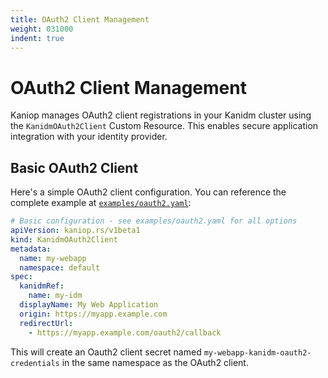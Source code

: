 ```yaml
---
title: OAuth2 Client Management
weight: 031000
indent: true
---
```


# OAuth2 Client Management

Kaniop manages OAuth2 client registrations in your Kanidm cluster using the `KanidmOAuth2Client`
Custom Resource. This enables secure application integration with your identity provider.

## Basic OAuth2 Client

Here's a simple OAuth2 client configuration. You can reference the complete example at
[`examples/oauth2.yaml`](https://github.com/pando85/kaniop/blob/v0.0-beta.7/examples/oauth2.yaml):

```yaml
# Basic configuration - see examples/oauth2.yaml for all options
apiVersion: kaniop.rs/v1beta1
kind: KanidmOAuth2Client
metadata:
  name: my-webapp
  namespace: default
spec:
  kanidmRef:
    name: my-idm
  displayName: My Web Application
  origin: https://myapp.example.com
  redirectUrl:
    - https://myapp.example.com/oauth2/callback
```

This will create an Oauth2 client secret named `my-webapp-kanidm-oauth2-credentials` in the same
namespace as the OAuth2 client.

